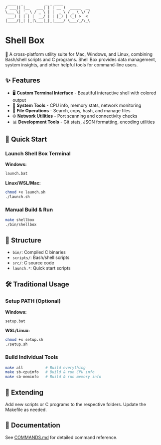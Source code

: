 ```
 ____  _          _ _ ____            
/ ___|| |__   ___| | | __ )  _____  __
\___ \| '_ \ / _ \ | |  _ \ / _ \ \/ /
 ___) | | | |  __/ | | |_) | (_) >  <
|____/|_| |_|\___|_|_|____/ \___/_/\_\

```

# Shell Box

🚀 A cross-platform utility suite for Mac, Windows, and Linux, combining Bash/shell scripts and C programs. Shell Box provides data management, system insights, and other helpful tools for command-line users.

## ✨ Features

- 🖥️ **Custom Terminal Interface** - Beautiful interactive shell with colored output
- 🔧 **System Tools** - CPU info, memory stats, network monitoring
- 📁 **File Operations** - Search, copy, hash, and manage files
- 🌐 **Network Utilities** - Port scanning and connectivity checks
- 📊 **Development Tools** - Git stats, JSON formatting, encoding utilities

## 🚀 Quick Start

### Launch Shell Box Terminal

**Windows:**
```cmd
launch.bat
```

**Linux/WSL/Mac:**
```bash
chmod +x launch.sh
./launch.sh
```

### Manual Build & Run
```bash
make shellbox
./bin/shellbox
```

## 📁 Structure
- `bin/`: Compiled C binaries
- `scripts/`: Bash/shell scripts  
- `src/`: C source code
- `launch.*`: Quick start scripts

## 🛠️ Traditional Usage

### Setup PATH (Optional)
**Windows:**
```cmd
setup.bat
```

**WSL/Linux:**
```bash
chmod +x setup.sh
./setup.sh
```

### Build Individual Tools
```bash
make all          # Build everything
make sb-cpuinfo   # Build & run CPU info
make sb-meminfo   # Build & run memory info
```

## 🔧 Extending
Add new scripts or C programs to the respective folders. Update the Makefile as needed.

## 📖 Documentation
See [COMMANDS.md](COMMANDS.md) for detailed command reference.
